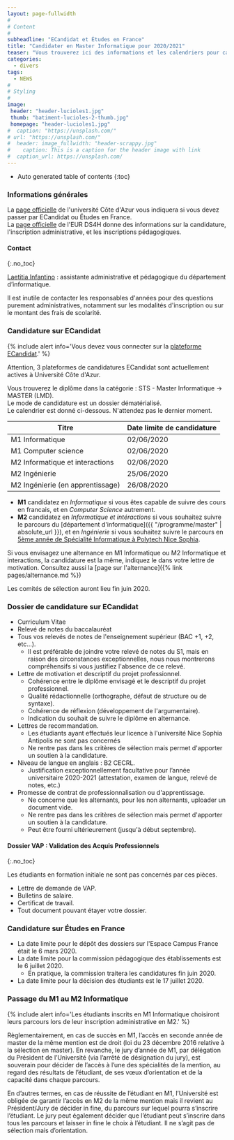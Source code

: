 ```yaml
---
layout: page-fullwidth
#
# Content
#
subheadline: "ECandidat et Études en France"
title: "Candidater en Master Informatique pour 2020/2021"
teaser: "Vous trouverez ici des informations et les calendriers pour candidater aux deux années du Master Informatique pour l'année universitaire 2020/2021. Cette page sera mise à jour régulièrement."
categories:
  - divers
tags:
  - NEWS
#
# Styling
#
image:
 header: "header-lucioles1.jpg"
 thumb: "batiment-lucioles-2-thumb.jpg"
 homepage: "header-lucioles1.jpg"
#  caption: "https://unsplash.com/"
# url: "https://unsplash.com/"
#  header: image_fullwidth: "header-scrappy.jpg"
#    caption: This is a caption for the header image with link
#  caption_url: https://unsplash.com/
---
```



*  Auto generated table of contents
{:toc}


### Informations générales

La [page officielle](http://univ-cotedazur.fr/inscriptions/fr/etapes/candidatures/master) de l'université Côte d'Azur vous indiquera si vous devez passer par ECandidat ou Études en France.  
La [page officielle](http://univ-cotedazur.fr/en/eur/ds4h/graduate-school/admissions) de l'EUR DS4H donne des informations sur la candidature, l'inscription administrative, et les inscriptions pédagogiques.

#### Contact 
{:.no_toc}

[Laetitia Infantino](mailto:laetitia.infantino@univ-cotedazur.fr) : assistante administrative et pédagogique du département d’informatique.

Il est inutile de contacter les responsables d'années pour des questions purement administratives, notamment sur les modalités d'inscription ou sur le montant des frais de scolarité.

 
### Candidature sur ECandidat 

{% include alert info='Vous devez vous connecter sur la [plateforme ECandidat](https://ecandidat.univ-cotedazur.fr/Master/).' %}

Attention, 3 plateformes de candidatures ECandidat sont actuellement actives à Université Côte d'Azur. 

Vous trouverez le diplôme dans la catégorie : STS - Master Informatique -> MASTER (LMD).  
Le mode de candidature est un dossier dématérialisé.  	
Le calendrier est donné ci-dessous. N'attendez pas le dernier moment.

| Titre                            | Date limite de candidature |
|----------------------------------|----------------------------|
| M1 Informatique                  | 02/06/2020                 |
| M1 Computer science              | 02/06/2020                 |
| M2 Informatique et interactions  | 02/06/2020                 |
| M2 Ingénierie                    | 25/06/2020                 |
| M2 Ingénierie (en apprentissage) | 26/08/2020                 |

- **M1** candidatez en *Informatique* si vous êtes capable de suivre des cours en francais, et en *Computer Science* autrement.  
- **M2** candidatez en *Informatique et intéractions* si vous souhaitez suivre le parcours du [département d'informatique]({{ "/programme/master"  | absolute_url }}), et en *Ingénierie* si vous souhaitez suivre le parcours en [5ème année de Spécialité Informatique à Polytech Nice Sophia](http://unice.fr/polytechnice/fr/formation/informatique/specialite_si5).

Si vous envisagez une alternance en M1 Informatique ou M2 Informatique et interactions, la candidature est la même, indiquez le dans votre lettre de motivation. 
Consultez aussi la [page sur l'alternance]({% link pages/alternance.md %}) 

Les comités de sélection auront lieu fin juin 2020.

### Dossier de candidature sur ECandidat
 - Curriculum Vitae
 - Relevé de notes du baccalauréat
 - Tous vos relevés de notes de l'enseignement supérieur (BAC +1, +2, etc...).
    - Il est préférable de joindre votre relevé de notes du S1, mais en raison des circonstances exceptionnelles, nous nous montrerons compréhensifs si vous justifiez l'absence de ce relevé.
 - Lettre de motivation et descriptif du projet professionnel. 
   -  Cohérence entre le diplôme envisagé et le descriptif du projet professionnel. 
   -  Qualité rédactionnelle (orthographe, défaut de structure ou de syntaxe). 
   -  Cohérence de réflexion (développement de l'argumentaire).
   -  Indication du souhait de suivre le diplôme en alternance.
 - Lettres de recommandation.
   -  Les étudiants ayant effectués leur licence à l'université Nice Sophia Antipolis ne sont pas concernés
   -  Ne rentre pas dans les critères de sélection mais permet d'apporter un soutien à la candidature. 
 - Niveau de langue en anglais : B2 CECRL.
   - Justification exceptionnellement facultative pour l’année universitaire 2020-2021 (attestation, examen de langue, relevé de notes, etc.)
 - Promesse de contrat de professionnalisation ou d'apprentissage.
   - Ne concerne que les alternants, pour les non alternants, uploader un document vide. 
   - Ne rentre pas dans les critères de sélection mais permet d'apporter un soutien à la candidature.
   - Peut être fourni ultérieurement (jusqu'à début septembre).	
	
    
#### Dossier VAP : Validation des Acquis Professionnels 
{:.no_toc}

Les étudiants en formation initiale ne sont pas concernés par ces pièces. 

 - Lettre de demande de VAP.
 - Bulletins de salaire.
 - Certificat de travail.
 - Tout document pouvant étayer votre dossier.
	

### Candidature sur Études en France

- La date limite pour le dépôt des dossiers sur l'Espace Campus France était le 6 mars 2020.
- La date limite pour la commission pédagogique des établissements est le 6 juillet 2020. 
  - En pratique, la commission traitera les candidatures fin juin 2020.
- La date limite pour la décision des étudiants est le 17 juillet 2020. 


### Passage du M1 au M2 Informatique

{% include alert info='Les étudiants inscrits en M1 Informatique choisiront leurs parcours lors de leur inscription administrative en M2.' %}

Règlementairement, en cas de succès en M1, l’accès en seconde année de master de la même mention est de droit (loi du 23 décembre 2016 relative à la sélection en master). En revanche, le jury d’année de M1, par délégation du Président de l’Université (via l’arrêté de désignation du jury), est souverain pour  décider de l’accès à l’une des spécialités de la mention, au regard des résultats de l’étudiant, de ses vœux d’orientation et de la capacité dans chaque parcours.

En d’autres termes, en cas de réussite de l’étudiant en M1, l’Université est obligée de garantir l’accès en M2 de la même mention mais il revient au Président/Jury de décider in fine, du parcours sur lequel pourra s’inscrire l’étudiant. Le jury peut également décider que l’étudiant peut s’inscrire dans tous les parcours et laisser in fine le choix à l’étudiant. Il ne s’agit pas de sélection mais d’orientation.
